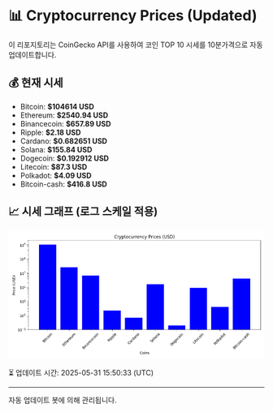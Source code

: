 
# 📊 Cryptocurrency Prices (Updated)

이 리포지토리는 CoinGecko API를 사용하여 코인 TOP 10 시세를 10분가격으로 자동 업데이트합니다.

## 💰 현재 시세
- Bitcoin: **$104614 USD**
- Ethereum: **$2540.94 USD**
- Binancecoin: **$657.89 USD**
- Ripple: **$2.18 USD**
- Cardano: **$0.682651 USD**
- Solana: **$155.84 USD**
- Dogecoin: **$0.192912 USD**
- Litecoin: **$87.3 USD**
- Polkadot: **$4.09 USD**
- Bitcoin-cash: **$416.8 USD**

## 📈 시세 그래프 (로그 스케일 적용)
![Crypto Prices](crypto_prices.png)

⏳ 업데이트 시간: 2025-05-31 15:50:33 (UTC)

---
자동 업데이트 봇에 의해 관리됩니다.
